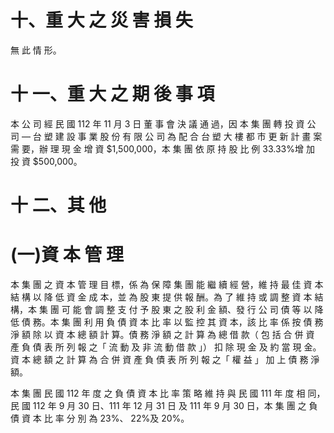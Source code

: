 # 十、重 大 之 災 害 損 失

無 此 情 形。

# 十 一、重 大 之 期 後 事 項

本 公 司 經 民 國 112 年 11 月 3 日 董 事 會 決 議 通 過，因 本 集 團 轉 投 資 公 司 — 台 塑 建 設 事 業 股 份 有 限 公 司 為 配 合 台 塑 大 樓 都 市 更 新 計 畫 案 需 要，辦 理 現 金 增 資 $1,500,000，本 集 團 依 原 持 股 比 例 33.33%增 加 投 資 $500,000。

# 十 二、其 他

# (一)資 本 管 理

本 集 團 之 資 本 管 理 目 標，係 為 保 障 集 團 能 繼 續 經 營，維 持 最 佳 資 本 結 構 以 降 低 資 金 成 本，並 為 股 東 提 供 報 酬。為 了 維 持 或 調 整 資 本 結 構，本 集 團 可 能 會 調 整 支 付 予 股 東 之 股 利 金 額、發 行 公 司 債 等 以 降 低 債 務。本 集 團 利 用 負 債 資 本 比 率 以 監 控 其 資 本，該 比 率 係 按 債 務 淨 額 除 以 資 本 總 額 計 算。債 務 淨 額 之 計 算 為 總 借 款（ 包 括 合 併 資 產 負 債 表 所 列 報 之「 流 動 及 非 流 動 借 款 」） 扣 除 現 金 及 約 當 現 金。資 本 總 額 之 計 算 為 合 併 資 產 負 債 表 所 列 報 之「 權 益 」 加 上 債 務 淨 額。

本 集 團 民 國 112 年 度 之 負 債 資 本 比 率 策 略 維 持 與 民 國 111 年 度 相 同，民 國 112 年 9 月 30 日、111 年 12 月 31 日 及 111 年 9 月 30 日，本 集 團 之 負 債 資 本 比 率 分 別 為 23%、 22%及 20%。